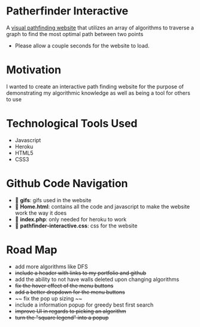 # Patherfinder Interactive

A [visual pathfinding website](https://pathfinder-interactive.herokuapp.com/) that utilizes an array of algorithms to traverse a graph to find the most optimal path between two points
- Please allow a couple seconds for the website to load.

# Motivation

I wanted to create an interactive path finding website for the purpose of demonstrating my algorithmic knowledge as well as being a tool for others to use

# Technological Tools Used

- Javascript
- Heroku
- HTML5
- CSS3

# Github Code Navigation

- :file_folder: **gifs**: gifs used in the website
- :page_facing_up: **Home.html**: contains all the code and javascript to make the website work the way it does
- :page_facing_up: **index.php**: only needed for heroku to work
- :page_facing_up: **pathfinder-interactive.css**: css for the website

# Road Map

- add more algorithms like DFS
- ~~include a header with links to my portfolio and github~~
- add the ability to not have walls deleted upon changing algorithms
- ~~fix the hover effect of the menu buttons~~
- ~~add a better dropdown for the menu buttons~~
- ~~ fix the pop up sizing ~~
- include a information popup for greedy best first search
- ~~improve UI in regards to picking an algorithm~~
- ~~turn the "square legend" into a popup~~